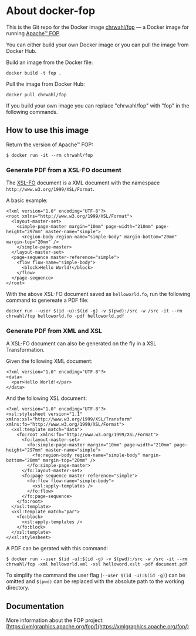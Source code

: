 # About docker-fop

This is the Git repo for the Docker image [chrwahl/fop](https://hub.docker.com/r/chrwahl/fop) — a Docker image for running [Apache™ FOP](https://xmlgraphics.apache.org/fop/).

You can either build your own Docker image or you can pull the image from Docker Hub.

Build an image from the Docker file:

```
docker build -t fop .

```
Pull the image from Docker Hub:
```
docker pull chrwahl/fop
```
If you build your own image you can replace "chrwahl/fop" with "fop" in the following commands.

## How to use this image

Return the version of Apache™ FOP:

```
$ docker run -it --rm chrwahl/fop
```

### Generate PDF from a XSL-FO document

The [XSL-FO](https://www.w3.org/TR/xsl/#fo-section) document is a XML document with the namespace `http://www.w3.org/1999/XSL/Format`.

A basic example:

```
<?xml version="1.0" encoding="UTF-8"?>
<root xmlns="http://www.w3.org/1999/XSL/Format">
  <layout-master-set>
    <simple-page-master margin="10mm" page-width="210mm" page-height="297mm" master-name="simple">
      <region-body region-name="simple-body" margin-bottom="20mm" margin-top="20mm" />
    </simple-page-master>
  </layout-master-set>
  <page-sequence master-reference="simple">
    <flow flow-name="simple-body">
      <block>Hello World!</block>
    </flow>
  </page-sequence>
</root>
```
With the above XSL-FO document saved as `helloworld.fo`, run the following command to genereate a PDF file:

```
docker run --user $(id -u):$(id -g) -v $(pwd):/src -w /src -it --rm chrwahl/fop helloworld.fo -pdf helloworld.pdf
```
### Generate PDF from XML and XSL

A XSL-FO document can also be generated on the fly in a XSL Transformation.

Given the following XML document:

```
<?xml version="1.0" encoding="UTF-8"?>
<data>
  <par>Hello World!</par>
</data>
```
And the following XSL document:
```
<?xml version="1.0" encoding="UTF-8"?>
<xsl:stylesheet version="1.1" xmlns:xsl="http://www.w3.org/1999/XSL/Transform" xmlns:fo="http://www.w3.org/1999/XSL/Format">
  <xsl:template match="data">
    <fo:root xmlns:fo="http://www.w3.org/1999/XSL/Format">
      <fo:layout-master-set>
        <fo:simple-page-master margin="10mm" page-width="210mm" page-height="297mm" master-name="simple">
          <fo:region-body region-name="simple-body" margin-bottom="20mm" margin-top="20mm" />
        </fo:simple-page-master>
      </fo:layout-master-set>
      <fo:page-sequence master-reference="simple">
        <fo:flow flow-name="simple-body">
          <xsl:apply-templates />
        </fo:flow>
      </fo:page-sequence>
    </fo:root>
  </xsl:template>
  <xsl:template match="par">
    <fo:block>
      <xsl:apply-templates />
    </fo:block>
  </xsl:template>
</xsl:stylesheet>
```
A PDF can be gerated with this command:

```
$ docker run --user $(id -u):$(id -g) -v $(pwd):/src -w /src -it --rm chrwahl/fop -xml helloworld.xml -xsl helloword.xslt -pdf document.pdf
```

To simplify the command the user flag (`--user $(id -u):$(id -g)`) can be omitted and `$(pwd)` can be replaced with the absolute path to the working directory.

## Documentation

More information about the FOP project: [https://xmlgraphics.apache.org/fop/](https://xmlgraphics.apache.org/fop/)